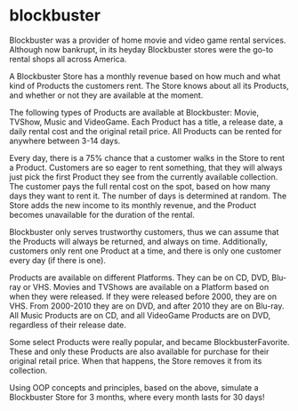 # blockbuster

Blockbuster was a provider of home movie and video game rental services. Although now bankrupt, in its heyday Blockbuster stores were the go-to rental shops all across America.

A Blockbuster Store has a monthly revenue based on how much and what kind of Products the customers rent. The Store knows about all its Products, and whether or not they are available at the moment.

The following types of Products are available at Blockbuster: Movie, TVShow, Music and VideoGame. Each Product has a title, a release date, a daily rental cost and the original retail price. All Products can be rented for anywhere between 3-14 days.

Every day, there is a 75% chance that a customer walks in the Store to rent a Product. Customers are so eager to rent something, that they will always just pick the first Product they see from the currently available collection. The customer pays the full rental cost on the spot, based on how many days they want to rent it. The number of days is determined at random. The Store adds the new income to its monthly revenue, and the Product becomes unavailable for the duration of the rental.

Blockbuster only serves trustworthy customers, thus we can assume that the Products will always be returned, and always on time. Additionally, customers only rent one Product at a time, and there is only one customer every day (if there is one).

Products are available on different Platforms. They can be on CD, DVD, Blu-ray or VHS. Movies and TVShows are available on a Platform based on when they were released. If they were released before 2000, they are on VHS. From 2000-2010 they are on DVD, and after 2010 they are on Blu-ray. All Music Products are on CD, and all VideoGame Products are on DVD, regardless of their release date.

Some select Products were really popular, and became BlockbusterFavorite. These and only these Products are also available for purchase for their original retail price. When that happens, the Store removes it from its collection.

Using OOP concepts and principles, based on the above, simulate a Blockbuster Store for 3 months, where every month lasts for 30 days!
